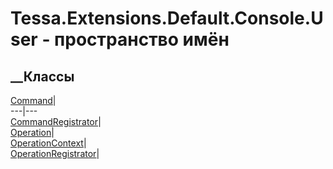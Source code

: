 # Tessa.Extensions.Default.Console.User - пространство имён
## __Классы
[Command](T_Tessa_Extensions_Default_Console_User_Command.htm)|  
---|---  
[CommandRegistrator](T_Tessa_Extensions_Default_Console_User_CommandRegistrator.htm)|  
[Operation](T_Tessa_Extensions_Default_Console_User_Operation.htm)|  
[OperationContext](T_Tessa_Extensions_Default_Console_User_OperationContext.htm)|  
[OperationRegistrator](T_Tessa_Extensions_Default_Console_User_OperationRegistrator.htm)|
